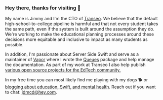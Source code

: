 ### Hey there, thanks for visiting 👋
My name is Jimmy and I'm the CTO of [Transeo](gotranseo.com). We believe that the default high-school-to-college pipeline is harmful and that not every student takes the same path, even if the system is built around the assumption they do. We're working to make the educational planning processes around these decisions more equitable and inclusive to impact as many students as possible. 

In addition, I'm passionate about Server Side Swift and serve as a maintainer of [Vapor](https://vapor.codes) where I wrote the [Queues](https://github.com/vapor/queues) package and help manage the documentation. As part of my work at Transeo I also help publish [various open source projects for the EdTech community.](https://github.com/gotranseo)

In my free time you can most likely find me playing with my dogs 🐕 or [blogging about education, Swift, and mental health](https://jdmcd.io). Reach out if you want to chat: [jdmcd@hey.com](mailto:jdmcd@hey.com).
